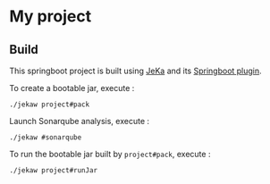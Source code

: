 # My project

## Build

This springboot project is built using [JeKa](https://jeka.dev) and its [Springboot plugin](https://github.com/jeka-dev/jeka/tree/master/plugins/dev.jeka.plugins.springboot).

To create a bootable jar, execute :
```shell
./jekaw project#pack
```

Launch Sonarqube analysis, execute :
```
./jekaw #sonarqube
```

To run the bootable jar built by `project#pack`, execute :
```shell
./jekaw project#runJar
```

